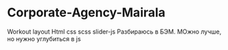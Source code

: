 # Corporate-Agency-Mairala

Workout layout
Html css scss slider-js
Разбираюсь в БЭМ. МОжно лучше, но нужно углубиться в js
